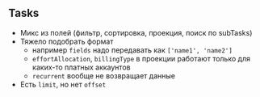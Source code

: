 ## Tasks

- Микс из полей (фильтр, сортировка, проекция, поиск по subTasks)
- Тяжело подобрать формат
  - например `fields` надо передавать как `['name1', 'name2']`
  - `effortAllocation`, `billingType` в проекции работают только для каких-то платных аккаунтов
  - `recurrent` вообще не возвращает данные
- Есть `limit`, но нет `offset`
